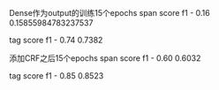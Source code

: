 Dense作为output的训练15个epochs
span score
f1 - 0.16
0.15855984783237537

tag score
f1 - 0.74
0.7382

添加CRF之后15个epochs
span score
f1 - 0.60
0.6032

tag score
f1 - 0.85
0.8523